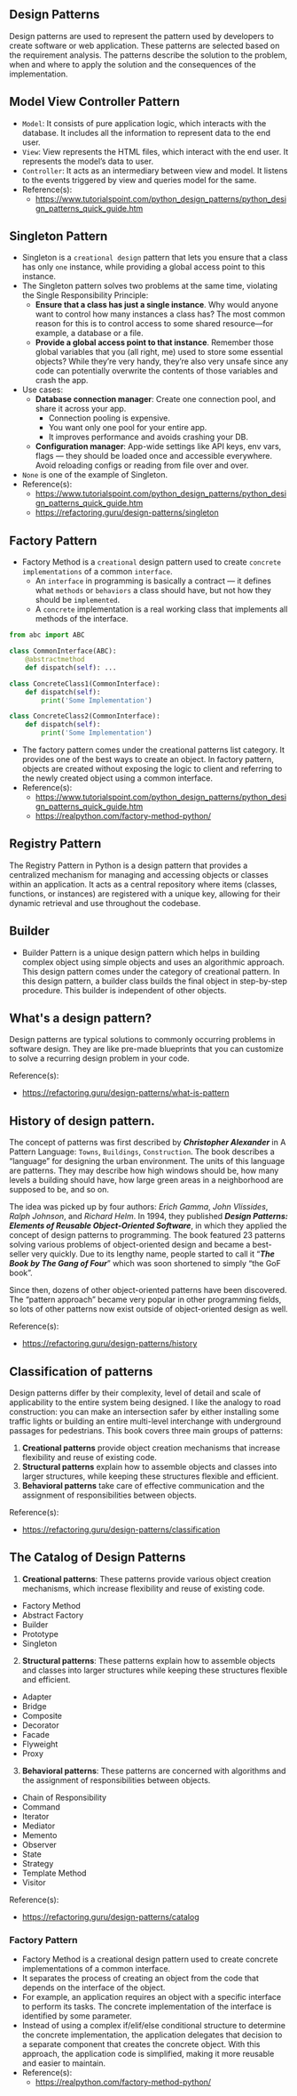## Design Patterns
Design patterns are used to represent the pattern used by developers to create software or web application. These patterns are selected based on the requirement analysis. The patterns describe the solution to the problem, when and where to apply the solution and the consequences of the implementation.

## Model View Controller Pattern
- ```Model```: It consists of pure application logic, which interacts with the database. It includes all the information to represent data to the end user.
- ```View```: View represents the HTML files, which interact with the end user. It represents the model’s data to user.
- ```Controller```: It acts as an intermediary between view and model. It listens to the events triggered by view and queries model for the same.
- Reference(s):
  - https://www.tutorialspoint.com/python_design_patterns/python_design_patterns_quick_guide.htm


## Singleton Pattern
- Singleton is a `creational design` pattern that lets you ensure that a class has only `one` instance, while providing a global access point to this instance.
- The Singleton pattern solves two problems at the same time, violating the Single Responsibility Principle:
    - **Ensure that a class has just a single instance**. Why would anyone want to control how many instances a class has? The most common reason for this is to control access to some shared resource—for example, a database or a file.
    - **Provide a global access point to that instance**. Remember those global variables that you (all right, me) used to store some essential objects? While they’re very handy, they’re also very unsafe since any code can potentially overwrite the contents of those variables and crash the app.
- Use cases:
    - **Database connection manager**: Create one connection pool, and share it across your app.
        - Connection pooling is expensive.
        - You want only one pool for your entire app.
        - It improves performance and avoids crashing your DB.
    - **Configuration manager**: App-wide settings like API keys, env vars, flags — they should be loaded once and accessible everywhere. Avoid reloading configs or reading from file over and over.
- `None` is one of the example of Singleton.
- Reference(s):
    - https://www.tutorialspoint.com/python_design_patterns/python_design_patterns_quick_guide.htm
    - https://refactoring.guru/design-patterns/singleton


## Factory Pattern
- Factory Method is a `creational` design pattern used to create `concrete implementations` of a common `interface`.
    - An `interface` in programming is basically a contract — it defines what `methods` or `behaviors` a class should have, but not how they should be `implemented`.
    - A `concrete` implementation is a real working class that implements all methods of the interface.
```py
from abc import ABC

class CommonInterface(ABC):
    @abstractmethod
    def dispatch(self): ...

class ConcreteClass1(CommonInterface):
    def dispatch(self):
        print('Some Implementation')

class ConcreteClass2(CommonInterface):
    def dispatch(self):
        print('Some Implementation')
```
- The factory pattern comes under the creational patterns list category. It provides one of the best ways to create an object. In factory pattern, objects are created without exposing the logic to client and referring to the newly created object using a common interface.
- Reference(s):
  - https://www.tutorialspoint.com/python_design_patterns/python_design_patterns_quick_guide.htm
  - https://realpython.com/factory-method-python/


## Registry Pattern
The Registry Pattern in Python is a design pattern that provides a centralized mechanism for managing and accessing objects or classes within an application. It acts as a central repository where items (classes, functions, or instances) are registered with a unique key, allowing for their dynamic retrieval and use throughout the codebase.

## Builder
- Builder Pattern is a unique design pattern which helps in building complex object using simple objects and uses an algorithmic approach. This design pattern comes under the category of creational pattern. In this design pattern, a builder class builds the final object in step-by-step procedure. This builder is independent of other objects.

## What's a design pattern?
Design patterns are typical solutions to commonly occurring problems in software design. They are like pre-made blueprints that you can customize to solve a recurring design problem in your code.

Reference(s):
  - https://refactoring.guru/design-patterns/what-is-pattern


## History of design pattern.
The concept of patterns was first described by ***Christopher Alexander*** in A Pattern Language: ```Towns```, ```Buildings```, ```Construction```. The book describes a “language” for designing the urban environment. The units of this language are patterns. They may describe how high windows should be, how many levels a building should have, how large green areas in a neighborhood are supposed to be, and so on.

The idea was picked up by four authors: *Erich Gamma*, *John Vlissides*, *Ralph Johnson*, and *Richard Helm*. In 1994, they published ***Design Patterns: Elements of Reusable Object-Oriented Software***, in which they applied the concept of design patterns to programming. The book featured 23 patterns solving various problems of object-oriented design and became a best-seller very quickly. Due to its lengthy name, people started to call it “***The Book by The Gang of Four***” which was soon shortened to simply “the GoF book”.

Since then, dozens of other object-oriented patterns have been discovered. The “pattern approach” became very popular in other programming fields, so lots of other patterns now exist outside of object-oriented design as well.

Reference(s):
  - https://refactoring.guru/design-patterns/history


## Classification of patterns
Design patterns differ by their complexity, level of detail and scale of applicability to the entire system being designed. I like the analogy to road construction: you can make an intersection safer by either installing some traffic lights or building an entire multi-level interchange with underground passages for pedestrians. This book covers three main groups of patterns:
  1. **Creational patterns** provide object creation mechanisms that increase flexibility and reuse of existing code.
  2. **Structural patterns** explain how to assemble objects and classes into larger structures, while keeping these structures flexible and efficient.
  3. **Behavioral patterns** take care of effective communication and the assignment of responsibilities between objects.

Reference(s):
  - https://refactoring.guru/design-patterns/classification


## The Catalog of Design Patterns
1. **Creational patterns**: These patterns provide various object creation mechanisms, which increase flexibility and reuse of existing code.
 - Factory Method
 - Abstract Factory
 - Builder
 - Prototype
 - Singleton

2. **Structural patterns**: These patterns explain how to assemble objects and classes into larger structures while keeping these structures flexible and efficient.
  - Adapter
  - Bridge
  - Composite
  - Decorator
  - Facade
  - Flyweight
  - Proxy

3. **Behavioral patterns**: These patterns are concerned with algorithms and the assignment of responsibilities between objects.
  - Chain of Responsibility
  - Command
  - Iterator
  - Mediator
  - Memento
  - Observer
  - State
  - Strategy
  - Template Method
  - Visitor

Reference(s):
  - https://refactoring.guru/design-patterns/catalog


### Factory Pattern
- Factory Method is a creational design pattern used to create concrete implementations of a common interface.
- It separates the process of creating an object from the code that depends on the interface of the object.
- For example, an application requires an object with a specific interface to perform its tasks. The concrete implementation of the interface is identified by some parameter.
- Instead of using a complex if/elif/else conditional structure to determine the concrete implementation, the application delegates that decision to a separate component that creates the concrete object. With this approach, the application code is simplified, making it more reusable and easier to maintain.
- Reference(s):
  - https://realpython.com/factory-method-python/